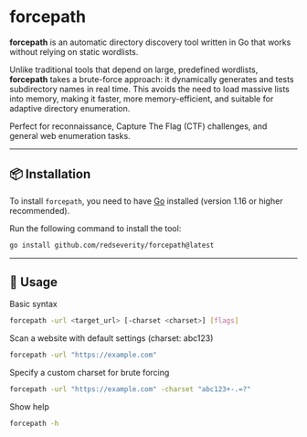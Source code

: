 # forcepath

**forcepath** is an automatic directory discovery tool written in Go that works without relying on static wordlists.

Unlike traditional tools that depend on large, predefined wordlists, **forcepath** takes a brute-force approach: it dynamically generates and tests subdirectory names in real time. This avoids the need to load massive lists into memory, making it faster, more memory-efficient, and suitable for adaptive directory enumeration.

Perfect for reconnaissance, Capture The Flag (CTF) challenges, and general web enumeration tasks.

---

## 📦 Installation

To install `forcepath`, you need to have [Go](https://go.dev/dl/) installed (version 1.16 or higher recommended).

Run the following command to install the tool:

```bash
go install github.com/redseverity/forcepath@latest
```

---

## 🚀 Usage

Basic syntax
```bash
forcepath -url <target_url> [-charset <charset>] [flags]
```

Scan a website with default settings (charset: abc123)
```bash
forcepath -url "https://example.com"
```

Specify a custom charset for brute forcing
```bash
forcepath -url "https://example.com" -charset "abc123+-.=?"
```

Show help
```bash
forcepath -h
```
